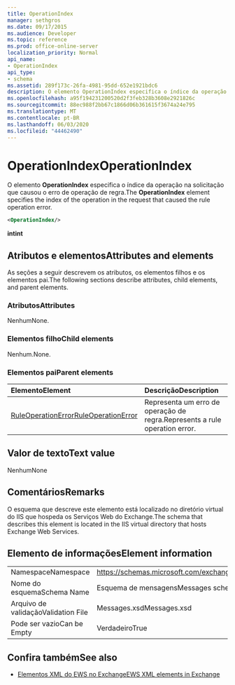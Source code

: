 ```yaml
---
title: OperationIndex
manager: sethgros
ms.date: 09/17/2015
ms.audience: Developer
ms.topic: reference
ms.prod: office-online-server
localization_priority: Normal
api_name:
- OperationIndex
api_type:
- schema
ms.assetid: 289f173c-26fa-4981-95dd-652e1921bdc6
description: O elemento OperationIndex especifica o índice da operação na solicitação que causou o erro de operação de regra.
ms.openlocfilehash: a95f194231200520d2f3feb328b3608e2921826c
ms.sourcegitcommit: 88ec988f2bb67c1866d06b361615f3674a24e795
ms.translationtype: MT
ms.contentlocale: pt-BR
ms.lasthandoff: 06/03/2020
ms.locfileid: "44462490"
---
```

# <a name="operationindex"></a><span data-ttu-id="65c8d-103">OperationIndex</span><span class="sxs-lookup"><span data-stu-id="65c8d-103">OperationIndex</span></span>

<span data-ttu-id="65c8d-104">O elemento **OperationIndex** especifica o índice da operação na solicitação que causou o erro de operação de regra.</span><span class="sxs-lookup"><span data-stu-id="65c8d-104">The **OperationIndex** element specifies the index of the operation in the request that caused the rule operation error.</span></span> 
  
```XML
<OperationIndex/>
```

 <span data-ttu-id="65c8d-105">**int**</span><span class="sxs-lookup"><span data-stu-id="65c8d-105">**int**</span></span>
## <a name="attributes-and-elements"></a><span data-ttu-id="65c8d-106">Atributos e elementos</span><span class="sxs-lookup"><span data-stu-id="65c8d-106">Attributes and elements</span></span>

<span data-ttu-id="65c8d-107">As seções a seguir descrevem os atributos, os elementos filhos e os elementos pai.</span><span class="sxs-lookup"><span data-stu-id="65c8d-107">The following sections describe attributes, child elements, and parent elements.</span></span>
  
### <a name="attributes"></a><span data-ttu-id="65c8d-108">Atributos</span><span class="sxs-lookup"><span data-stu-id="65c8d-108">Attributes</span></span>

<span data-ttu-id="65c8d-109">Nenhum</span><span class="sxs-lookup"><span data-stu-id="65c8d-109">None.</span></span>
  
### <a name="child-elements"></a><span data-ttu-id="65c8d-110">Elementos filho</span><span class="sxs-lookup"><span data-stu-id="65c8d-110">Child elements</span></span>

<span data-ttu-id="65c8d-111">Nenhum.</span><span class="sxs-lookup"><span data-stu-id="65c8d-111">None.</span></span>
  
### <a name="parent-elements"></a><span data-ttu-id="65c8d-112">Elementos pai</span><span class="sxs-lookup"><span data-stu-id="65c8d-112">Parent elements</span></span>

|<span data-ttu-id="65c8d-113">**Elemento**</span><span class="sxs-lookup"><span data-stu-id="65c8d-113">**Element**</span></span>|<span data-ttu-id="65c8d-114">**Descrição**</span><span class="sxs-lookup"><span data-stu-id="65c8d-114">**Description**</span></span>|
|:-----|:-----|
|[<span data-ttu-id="65c8d-115">RuleOperationError</span><span class="sxs-lookup"><span data-stu-id="65c8d-115">RuleOperationError</span></span>](ruleoperationerror.md) <br/> |<span data-ttu-id="65c8d-116">Representa um erro de operação de regra.</span><span class="sxs-lookup"><span data-stu-id="65c8d-116">Represents a rule operation error.</span></span>  <br/> |
   
## <a name="text-value"></a><span data-ttu-id="65c8d-117">Valor de texto</span><span class="sxs-lookup"><span data-stu-id="65c8d-117">Text value</span></span>

<span data-ttu-id="65c8d-118">Nenhum</span><span class="sxs-lookup"><span data-stu-id="65c8d-118">None</span></span>
  
## <a name="remarks"></a><span data-ttu-id="65c8d-119">Comentários</span><span class="sxs-lookup"><span data-stu-id="65c8d-119">Remarks</span></span>

<span data-ttu-id="65c8d-120">O esquema que descreve este elemento está localizado no diretório virtual do IIS que hospeda os Serviços Web do Exchange.</span><span class="sxs-lookup"><span data-stu-id="65c8d-120">The schema that describes this element is located in the IIS virtual directory that hosts Exchange Web Services.</span></span>
  
## <a name="element-information"></a><span data-ttu-id="65c8d-121">Elemento de informações</span><span class="sxs-lookup"><span data-stu-id="65c8d-121">Element information</span></span>

|||
|:-----|:-----|
|<span data-ttu-id="65c8d-122">Namespace</span><span class="sxs-lookup"><span data-stu-id="65c8d-122">Namespace</span></span>  <br/> |https://schemas.microsoft.com/exchange/services/2006/messages  <br/> |
|<span data-ttu-id="65c8d-123">Nome do esquema</span><span class="sxs-lookup"><span data-stu-id="65c8d-123">Schema Name</span></span>  <br/> |<span data-ttu-id="65c8d-124">Esquema de mensagens</span><span class="sxs-lookup"><span data-stu-id="65c8d-124">Messages schema</span></span>  <br/> |
|<span data-ttu-id="65c8d-125">Arquivo de validação</span><span class="sxs-lookup"><span data-stu-id="65c8d-125">Validation File</span></span>  <br/> |<span data-ttu-id="65c8d-126">Messages.xsd</span><span class="sxs-lookup"><span data-stu-id="65c8d-126">Messages.xsd</span></span>  <br/> |
|<span data-ttu-id="65c8d-127">Pode ser vazio</span><span class="sxs-lookup"><span data-stu-id="65c8d-127">Can be Empty</span></span>  <br/> |<span data-ttu-id="65c8d-128">Verdadeiro</span><span class="sxs-lookup"><span data-stu-id="65c8d-128">True</span></span>  <br/> |
   
## <a name="see-also"></a><span data-ttu-id="65c8d-129">Confira também</span><span class="sxs-lookup"><span data-stu-id="65c8d-129">See also</span></span>



- [<span data-ttu-id="65c8d-130">Elementos XML do EWS no Exchange</span><span class="sxs-lookup"><span data-stu-id="65c8d-130">EWS XML elements in Exchange</span></span>](ews-xml-elements-in-exchange.md)

